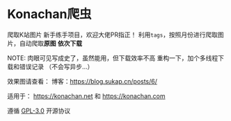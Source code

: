# Konachan爬虫

爬取K站图片
新手练手项目，欢迎大佬PR指正！
利用``tags``，按照月份进行爬取图片，自动爬取**原图**
**依次下载**

NOTE:
 肉眼可见写成史了，虽然能用，但下载效率不高
 重构一下，加个多线程下载和错误记录
 （不会写异步...）

效果图请查看：
博客：<https://blog.sukap.cn/posts/6/>

适用于：
 <https://konachan.net> 和 <https://konachan.com> 

遵循 [GPL-3.0](https://opensource.org/license/gpl-3-0/) 开源协议
